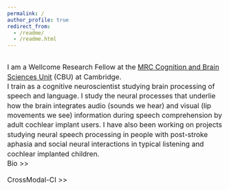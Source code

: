 ```yaml
---
permalink: /
author_profile: true
redirect_from: 
  - /readme/
  - /readme.html
---
```


<br>
<span style="font-size: 12pt;line-height: 1.4;">I am a Wellcome Research Fellow at the <a href="https://www.mrc-cbu.cam.ac.uk/">MRC Cognition and Brain Sciences Unit</a> (CBU) at Cambridge.<br>
<span style="font-size: 12pt;line-height: 1.4;">I train as a cognitive neuroscientist studying brain processing of speech and language. I study the neural processes that underlie how the brain integrates audio (sounds we hear) and visual (lip movements we see) information during speech comprehension by adult cochlear implant users. I have also been working on projects studying neural speech processing in people with post-stroke aphasia and social neural interactions in typical listening and cochlear implanted children.<br>
<span style="font-size: 12pt;">Bio >>

<span style="font-size: 12pt;">CrossModal-CI >>


